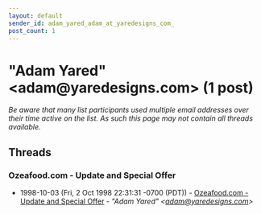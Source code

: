 ```yaml
---
layout: default
sender_id: adam_yared_adam_at_yaredesigns_com_
post_count: 1
---
```


# "Adam Yared" <adam<span>@</span>yaredesigns.com> (1 post)

_Be aware that many list participants used multiple email addresses over their time active on the list. As such this page may not contain all threads available._

## Threads

### Ozeafood.com - Update and Special Offer
+ 1998-10-03 (Fri, 2 Oct 1998 22:31:31 -0700 (PDT)) - [Ozeafood.com - Update and Special Offer](/archive/1998/10/e6c95b44bd29b68fe7bde27e68e928c8c8f18f8461dd31657bf243e6d0882520) - _"Adam Yared" \<adam@yaredesigns.com\>_

